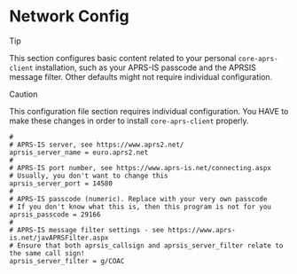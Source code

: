 # Network Config

> [!TIP]
> This section configures basic content related to your personal ```core-aprs-client``` installation, such as your APRS-IS passcode and the APRSIS message filter. Other defaults might not require individual configuration.

> [!CAUTION]
> This configuration file section requires individual configuration. You HAVE to make these changes in order to install ```core-aprs-client``` properly.

```
#
# APRS-IS server, see https://www.aprs2.net/
aprsis_server_name = euro.aprs2.net
#
# APRS-IS port number, see https://www.aprs-is.net/connecting.aspx
# Usually, you don't want to change this
aprsis_server_port = 14580
#
# APRS-IS passcode (numeric). Replace with your very own passcode
# If you don't know what this is, then this program is not for you
aprsis_passcode = 29166
#
# APRS-IS message filter settings - see https://www.aprs-is.net/javAPRSFilter.aspx
# Ensure that both aprsis_callsign and aprsis_server_filter relate to the same call sign!
aprsis_server_filter = g/COAC
```

